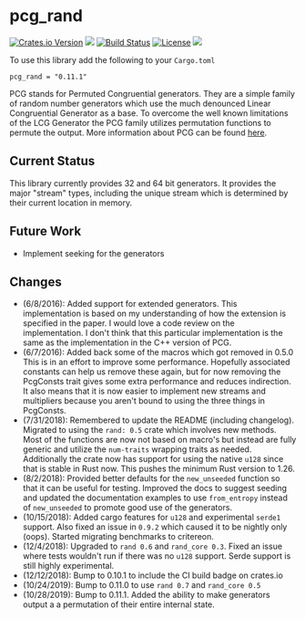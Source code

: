 pcg_rand
========

[![Crates.io Version](https://img.shields.io/crates/v/pcg_rand.svg)](https://crates.io/crates/pcg_rand)
[![](https://docs.rs/pcg_rand/badge.svg)](https://docs.rs/pcg_rand/)
[![Build Status](https://travis-ci.com/robojeb/pcg_rand.svg?branch=master)](https://travis-ci.com/robojeb/pcg_rand)
[![License](https://img.shields.io/crates/l/pcg_rand.svg)](https://github.com/robojeb/pcg_rand/blob/master/LICENSE)
[![](https://img.shields.io/badge/rust-1.32%2B-blue.svg)](https://github.com/robojeb/pcg_rand)

To use this library add the following to your `Cargo.toml`

```
pcg_rand = "0.11.1"
```

PCG stands for Permuted Congruential generators. They are a simple family of
random number generators which use the much denounced Linear Congruential
Generator as a base. To overcome the well known limitations of the LCG Generator
the PCG family utilizes permutation functions to permute the output. More
information about PCG can be found [here](http://pcg-random.org).

Current Status
--------------
This library currently provides 32 and 64 bit generators. 
It provides the major "stream" types, including the unique stream which is determined
by their current location in memory. 

Future Work
-----------

* Implement seeking for the generators

Changes
-------
 * (6/8/2016): Added support for extended generators. This implementation
 is based on my understanding of how the extension is specified in the paper. 
 I would love a code review on the implementation. I don't think that this 
 particular implementation is the same as the implementation in the C++ version
 of PCG.
 * (6/7/2016): Added back some of the macros which got removed in 0.5.0
 This is in an effort to improve some performance. Hopefully associated constants
 can help us remove these again, but for now removing the PcgConsts trait gives
 some extra performance and reduces indirection. It also means that it is now
 easier to implement new streams and multipliers because you aren't bound
 to using the three things in PcgConsts.
 * (7/31/2018): Remembered to update the README (including changelog). Migrated
 to using the `rand: 0.5` crate which involves new methods. Most of the functions
 are now not based on macro's but instead are fully generic and utilize the 
 `num-traits` wrapping traits as needed. Additionally the crate now has support
 for using the native `u128` since that is stable in Rust now. This pushes the 
 minimum Rust version to 1.26. 
 * (8/2/2018): Provided better defaults for the `new_unseeded` function so that
 it can be useful for testing. Improved the docs to suggest seeding and updated
 the documentation examples to use `from_entropy` instead of `new_unseeded` to 
 promote good use of the generators. 
* (10/15/2018): Added cargo features for `u128` and experimental `serde1` 
 support. Also fixed an issue in `0.9.2` which caused it to be nightly only 
 (oops). Started migrating benchmarks to critereon. 
* (12/4/2018): Upgraded to `rand 0.6` and `rand_core 0.3`. Fixed an issue where 
 tests wouldn't run if there was no `u128` support. Serde support is still 
 highly experimental. 
* (12/12/2018): Bump to 0.10.1 to include the CI build badge on crates.io
* (10/24/2019): Bump to 0.11.0 to use `rand 0.7` and `rand_core 0.5`
* (10/28/2019): Bump to 0.11.1. Added the ability to make generators output a 
 a permutation of their entire internal state. 